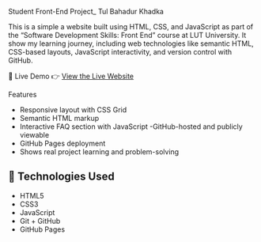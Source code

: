  Student Front-End Project_ Tul Bahadur Khadka

This is a simple a website built using HTML, CSS, and JavaScript as part of the “Software Development Skills: Front End” course at LUT University.
It show my learning journey, including web technologies like semantic HTML, CSS-based layouts, JavaScript interactivity, and version control with GitHub.

 🔗 Live Demo
👉 [View the Live Website](https://tulkhadka222.github.io/https-Tulkhadka222.github.io-student-project-/)
  
  Features
- Responsive layout with CSS Grid 
- Semantic HTML markup
- Interactive FAQ section with JavaScript
-GitHub-hosted and publicly viewable
- GitHub Pages deployment
- Shows real project learning and problem-solving

## 🚀 Technologies Used
- HTML5
- CSS3
- JavaScript
- Git + GitHub
- GitHub Pages



